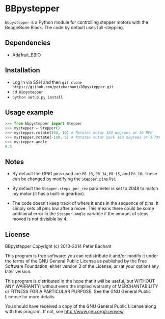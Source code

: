 BBpystepper
===========
`bbpystepper` is a Python module for controlling stepper motors with the
BeagleBone Black. The code by default uses full-stepping.

Dependencies
------------
  * Adafruit_BBIO

Installation
------------
  * Log in via SSH and then `git clone https://github.com/petebachant/BBpystepper.git`
  * `cd BBpystepper`
  * `python setup.py install`

Usage example
-------------

```python
>>> from bbpystepper import Stepper
>>> mystepper = Stepper()
>>> mystepper.rotate(180, 10) # Rotates motor 180 degrees at 10 RPM
>>> mystepper.rotate(-180, 5) # Rotates motor back 180 degrees at 5 RPM
>>> mystepper.angle
0.0
```

Notes
-----

* By default the GPIO pins used are `P8_13`, `P8_14`, `P8_15`, and `P8_16`. These can
  be changed by modifying the `Stepper.pins` list.

* By default the `Stepper.steps_per_rev` parameter is set to 2048 to match my
  motor (it has a built-in gearbox).

* The code doesn't keep track of where it ends in the sequence of pins. It
  simply sets all pins low after a move. This means there could be some
  additional error in the `Stepper.angle` variable if the amount of steps moved
  is not divisible by 4.


License
-------

BBpystepper Copyright (c) 2013-2014 Peter Bachant

This program is free software: you can redistribute it and/or modify
it under the terms of the GNU General Public License as published by
the Free Software Foundation, either version 3 of the License, or
(at your option) any later version.

This program is distributed in the hope that it will be useful,
but WITHOUT ANY WARRANTY; without even the implied warranty of
MERCHANTABILITY or FITNESS FOR A PARTICULAR PURPOSE.  See the
GNU General Public License for more details.

You should have received a copy of the GNU General Public License
along with this program.  If not, see <http://www.gnu.org/licenses/>.
